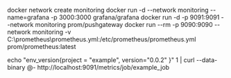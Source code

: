 docker network create monitoring
docker run -d --network monitoring --name=grafana -p 3000:3000 grafana/grafana
docker run -d -p 9091:9091 --network monitoring prom/pushgateway
docker run --rm -p 9090:9090 --network monitoring -v C:\prometheus\prometheus.yml:/etc/prometheus/prometheus.yml prom/prometheus:latest

echo "env_version{project = \"example\", version=\"0.0.2\" }" 1 | curl --data-binary @- http://localhost:9091/metrics/job/example_job

